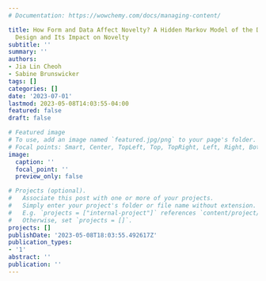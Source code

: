 ```yaml
---
# Documentation: https://wowchemy.com/docs/managing-content/

title: How Form and Data Affect Novelty? A Hidden Markov Model of the Dynamics of
  Design and Its Impact on Novelty
subtitle: ''
summary: ''
authors:
- Jia Lin Cheoh
- Sabine Brunswicker
tags: []
categories: []
date: '2023-07-01'
lastmod: 2023-05-08T14:03:55-04:00
featured: false
draft: false

# Featured image
# To use, add an image named `featured.jpg/png` to your page's folder.
# Focal points: Smart, Center, TopLeft, Top, TopRight, Left, Right, BottomLeft, Bottom, BottomRight.
image:
  caption: ''
  focal_point: ''
  preview_only: false

# Projects (optional).
#   Associate this post with one or more of your projects.
#   Simply enter your project's folder or file name without extension.
#   E.g. `projects = ["internal-project"]` references `content/project/deep-learning/index.md`.
#   Otherwise, set `projects = []`.
projects: []
publishDate: '2023-05-08T18:03:55.492617Z'
publication_types:
- '1'
abstract: ''
publication: ''
---
```


